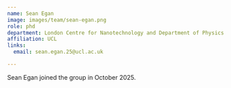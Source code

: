 ```yaml
---
name: Sean Egan
image: images/team/sean-egan.png
role: phd
department: London Centre for Nanotechnology and Department of Physics & Astronomy
affiliation: UCL
links:
  email: sean.egan.25@ucl.ac.uk

---
```

Sean Egan joined the group in October 2025.